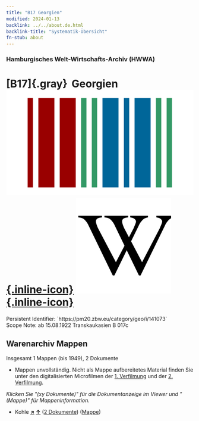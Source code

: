 ```yaml
---
title: "B17 Georgien"
modified: 2024-01-13
backlink: ../../about.de.html
backlink-title: "Systematik-Übersicht"
fn-stub: about
---
```


### Hamburgisches Welt-Wirtschafts-Archiv (HWWA)

# [B17]{.gray}&#8201; Georgien &#160; [![Wikidata](/images/Wikidata-logo.svg "Wikidata"){.inline-icon}](http://www.wikidata.org/entity/Q230) [![Wikipedia](/images/Wikipedia-W.svg "Wikipedia"){.inline-icon}](https://de.wikipedia.org/wiki/Georgien)

<div class="hint">Persistent Identifier: `https://pm20.zbw.eu/category/geo/i/141073`</div>

<div class="hint">
Scope Note: ab 15.08.1922 Transkaukasien B 017c
</div>





## Warenarchiv Mappen










Insgesamt 1 Mappen (bis 1949), 2 Dokumente
- Mappen unvollständig.  Nicht als Mappe aufbereitetes Material finden Sie
unter den digitalisierten Microfilmen der [1. Verfilmung](/film/h1_wa.de.html)
und der [2. Verfilmung](/film/h2_wa.de.html).

_Klicken Sie "(xy Dokumente)" für die Dokumentanzeige im Viewer und "(Mappe)" für Mappeninformation._



- Kohle [**&nearr;**](../../../ware/i/143120/about.de.html "Kohle (XXX in der ganzen Welt)") [**&uarr;**](../../../ware/about.de.html#PRB02.01 "Warensystematik") (<a href="https://pm20.zbw.eu/iiifview/folder/wa/143120,141073" title="über: Kohle : Georgien" target="_blank">2 Dokumente</a>) ([Mappe](../../../../folder/wa/1431xx/143120/1410xx/141073/about.de.html))




